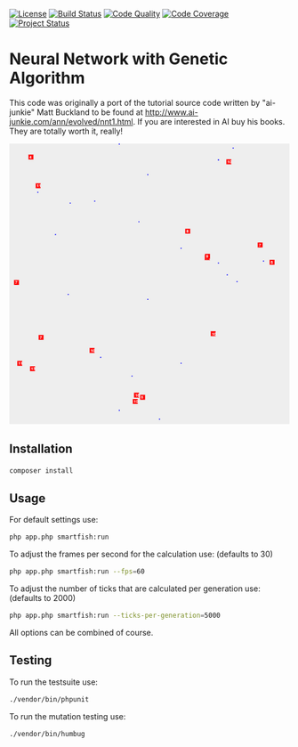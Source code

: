 [![License](https://img.shields.io/badge/license-MIT-blue.svg?style=flat-square)](/LICENSE)
[![Build Status](https://img.shields.io/travis/dmecke/smart-fish.svg?style=flat-square)](https://travis-ci.org/dmecke/smart-fish)
[![Code Quality](https://img.shields.io/scrutinizer/g/dmecke/smart-fish.svg?style=flat-square)](https://scrutinizer-ci.com/g/dmecke/smart-fish/?branch=master)
[![Code Coverage](https://img.shields.io/scrutinizer/coverage/g/dmecke/smart-fish.svg?style=flat-square)](https://scrutinizer-ci.com/g/dmecke/smart-fish/?branch=master)
[![Project Status](https://img.shields.io/badge/status-evolving-brightgreen.svg?style=flat-square)](/)

# Neural Network with Genetic Algorithm

This code was originally a port of the tutorial source code written by "ai-junkie" Matt Buckland to be found at http://www.ai-junkie.com/ann/evolved/nnt1.html. If you are interested in AI buy his books. They are totally worth it, really!

![Screenshot](/doc/screenshot.jpg?raw=true)

## Installation

```bash
composer install
```

## Usage

For default settings use:

```bash
php app.php smartfish:run
```

To adjust the frames per second for the calculation use: (defaults to 30)

```bash
php app.php smartfish:run --fps=60
```

To adjust the number of ticks that are calculated per generation use: (defaults to 2000)

```bash
php app.php smartfish:run --ticks-per-generation=5000
```

All options can be combined of course.

## Testing

To run the testsuite use:

```bash
./vendor/bin/phpunit
```

To run the mutation testing use:

```bash
./vendor/bin/humbug
```
